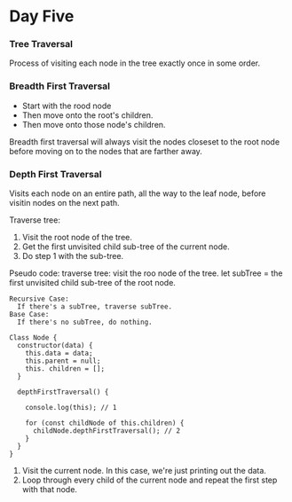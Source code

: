 # Day Five

### Tree Traversal
Process of visiting each node in the tree exactly once in some order.

### Breadth First Traversal
- Start with the rood node
- Then move onto the root's children.
- Then move onto those node's children.

Breadth first traversal will always visit the nodes closeset to the root node before moving on to the nodes that are farther away.

### Depth First Traversal

Visits each node on an entire path, all the way to the leaf node, before visitin nodes on the next path.

Traverse tree:
1. Visit the root node of the tree.
2. Get the first unvisited child sub-tree of the current node.
3. Do step 1 with the sub-tree.

Pseudo code:
  traverse tree:
    visit the roo node of the tree.
    let subTree = the first unvisited child sub-tree of the root node.

    Recursive Case:
      If there's a subTree, traverse subTree.
    Base Case:
      If there's no subTree, do nothing.

```
Class Node {
  constructor(data) {
    this.data = data;
    this.parent = null;
    this. children = [];
  }

  depthFirstTraversal() {

    console.log(this); // 1

    for (const childNode of this.children) {
      childNode.depthFirstTraversal(); // 2
    }
  }
}
```

1. Visit the current node. In this case, we're just printing out the data.
2. Loop through every child of the current node and repeat the first step with that node.

